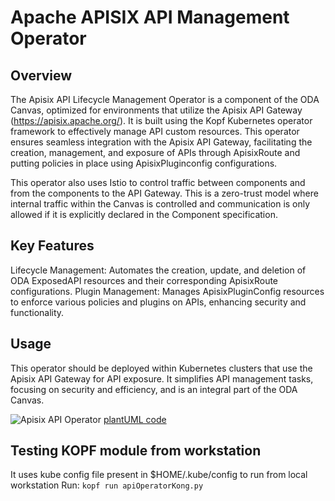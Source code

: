 # Apache APISIX API Management Operator

## Overview

The Apisix API Lifecycle Management Operator is a component of the ODA Canvas, optimized for environments that utilize the Apisix API Gateway (https://apisix.apache.org/). It is built using the Kopf Kubernetes operator framework to effectively manage API custom resources. This operator ensures seamless integration with the Apisix API Gateway, facilitating the creation, management, and exposure of APIs through ApisixRoute and putting policies in place using ApisixPluginconfig configurations.

This operator also uses Istio to control traffic between components and from the components to the API Gateway. This is a zero-trust model where internal traffic within the Canvas is controlled and communication is only allowed if it is explicitly declared in the Component specification.

## Key Features

Lifecycle Management: Automates the creation, update, and deletion of ODA ExposedAPI resources and their corresponding ApisixRoute configurations.
Plugin Management: Manages ApisixPluginConfig resources to enforce various policies and plugins on APIs, enhancing security and functionality.

## Usage
This operator should be deployed within Kubernetes clusters that use the Apisix API Gateway for API exposure. It simplifies API management tasks, focusing on security and efficiency, and is an integral part of the ODA Canvas.


![Apisix API Operator](http://www.plantuml.com/plantuml/proxy?cache=no&src=https://raw.githubusercontent.com/RJ-acc/oda-canvas-api-gateway/master/source/operators/apiOperatorApisix/sequenceDiagrams/ApisixAPIOperator.puml)
[plantUML code](sequenceDiagrams/ApisixAPIOperator.puml)


## Testing KOPF module from workstation

It uses kube config file present in $HOME/.kube/config to run from local workstation
Run: `kopf run apiOperatorKong.py`


